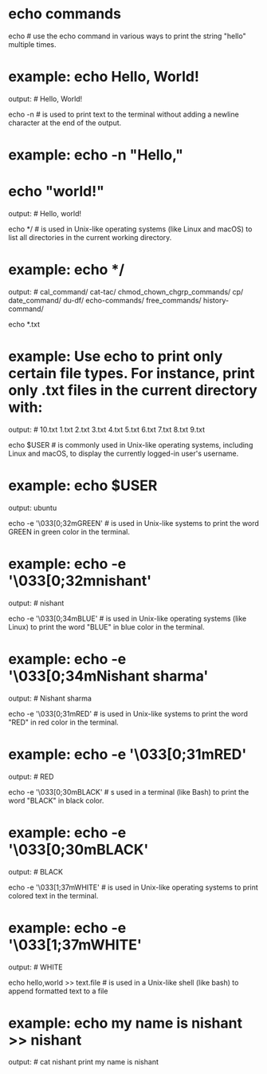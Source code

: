 # echo  commands
echo #  use the echo command in various ways to print the string "hello" multiple times.
# example: echo Hello, World!
output: #  Hello, World!

echo -n # is used to print text to the terminal without adding a newline character at the end of the output.
# example: echo -n "Hello,"
#          echo "world!"
output: # Hello, world!

echo */ # is used in Unix-like operating systems (like Linux and macOS) to list all directories in the current working directory. 
# example: echo */
output: # cal_command/ cat-tac/ chmod_chown_chgrp_commands/ cp/ date_command/ du-df/ echo-commands/ free_commands/ history-command/

echo *.txt
# example: Use echo to print only certain file types. For instance, print only .txt files in the current directory with: 
 output: # 10.txt 1.txt 2.txt 3.txt 4.txt 5.txt 6.txt 7.txt 8.txt 9.txt

 echo $USER # is commonly used in Unix-like operating systems, including Linux and macOS, to display the currently logged-in user's username.
 # example: echo $USER 
 output: ubuntu

echo -e '\033[0;32mGREEN' # is used in Unix-like systems to print the word GREEN in green color in the terminal. 
# example: echo -e '\033[0;32mnishant'
output: # nishant 

echo -e '\033[0;34mBLUE'  # is used in Unix-like operating systems (like Linux) to print the word "BLUE" in blue color in the terminal.
# example: echo -e '\033[0;34mNishant sharma'
output: # Nishant sharma

echo -e '\033[0;31mRED' # is used in Unix-like systems to print the word "RED" in red color in the terminal.
# example: echo -e '\033[0;31mRED'
output: # RED

echo -e '\033[0;30mBLACK' # s used in a terminal (like Bash) to print the word "BLACK" in black color. 
# example: echo -e '\033[0;30mBLACK'
output: # BLACK

echo -e '\033[1;37mWHITE' # is used in Unix-like operating systems to print colored text in the terminal.
# example: echo -e '\033[1;37mWHITE'
output: # WHITE

echo hello,world >> text.file #  is used in a Unix-like shell (like bash) to append formatted text to a file
# example: echo my name is nishant >> nishant
output: # cat nishant
print   my name is nishant
